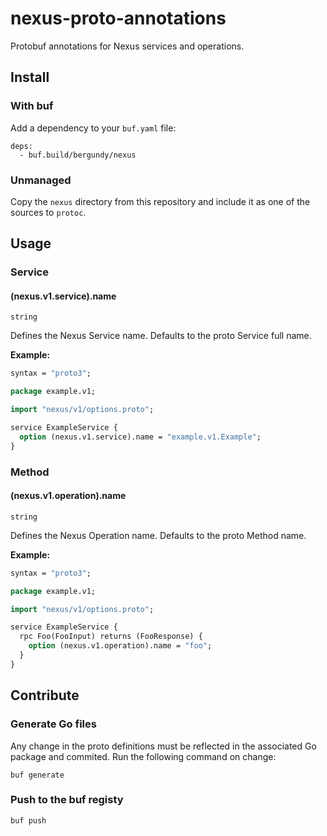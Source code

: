 # nexus-proto-annotations

Protobuf annotations for Nexus services and operations.

## Install

### With buf

Add a dependency to your `buf.yaml` file:

```
deps:
  - buf.build/bergundy/nexus
```

### Unmanaged

Copy the `nexus` directory from this repository and include it as one of the sources to `protoc`.

## Usage

### Service

#### (nexus.v1.service).name

`string`

Defines the Nexus Service name. Defaults to the proto Service full name.

**Example:**

```protobuf
syntax = "proto3";

package example.v1;

import "nexus/v1/options.proto";

service ExampleService {
  option (nexus.v1.service).name = "example.v1.Example";
}
```

### Method

#### (nexus.v1.operation).name

`string`

Defines the Nexus Operation name. Defaults to the proto Method name.

**Example:**

```protobuf
syntax = "proto3";

package example.v1;

import "nexus/v1/options.proto";

service ExampleService {
  rpc Foo(FooInput) returns (FooResponse) {
	option (nexus.v1.operation).name = "foo";
  }
}
```

## Contribute

### Generate Go files

Any change in the proto definitions must be reflected in the associated Go package and commited. Run the following command on change:

`buf generate`


### Push to the buf registy

`buf push`
